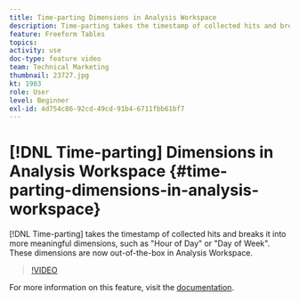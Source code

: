 ```yaml
---
title: Time-parting Dimensions in Analysis Workspace
description: Time-parting takes the timestamp of collected hits and breaks it into more meaningful dimensions, such as "Hour of Day" or "Day of Week". These dimensions are now out-of-the-box in Analysis Workspace.
feature: Freeform Tables
topics: 
activity: use
doc-type: feature video
team: Technical Marketing
thumbnail: 23727.jpg
kt: 1903
role: User
level: Beginner
exl-id: 4d754c86-92cd-49cd-91b4-6711fbb61bf7
---
```

# [!DNL Time-parting] Dimensions in Analysis Workspace {#time-parting-dimensions-in-analysis-workspace}

[!DNL Time-parting] takes the timestamp of collected hits and breaks it into more meaningful dimensions, such as "Hour of Day" or "Day of Week". These dimensions are now out-of-the-box in Analysis Workspace.

>[!VIDEO](https://video.tv.adobe.com/v/23727/?quality=12)

For more information on this feature, visit the [documentation](https://marketing.adobe.com/resources/help/en_US/analytics/analysis-workspace/time-parting-dimensions.html).
